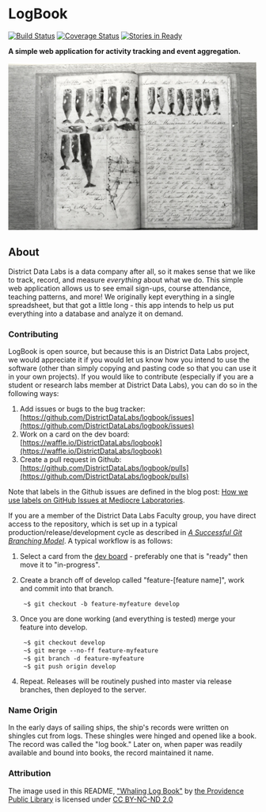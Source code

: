 # LogBook

[![Build Status][travis_img]][travis_href]
[![Coverage Status][coveralls_img]][coverals_href]
[![Stories in Ready][waffle_img]][waffle_href]

**A simple web application for activity tracking and event aggregation.**

[!["Whaling Log Book"](docs/images/whale_log.jpg)][whale_log.jpg]

## About

District Data Labs is a data company after all, so it makes sense that we like to track, record, and measure _everything_ about what we do. This simple web application allows us to see email sign-ups, course attendance, teaching patterns, and more! We originally kept everything in a single spreadsheet, but that got a little long - this app intends to help us put everything into a database and analyze it on demand.

### Contributing

LogBook is open source, but because this is an District Data Labs project, we would appreciate it if you would let us know how you intend to use the software (other than simply copying and pasting code so that you can use it in your own projects). If you would like to contribute (especially if you are a student or research labs member at District Data Labs), you can do so in the following ways:

1. Add issues or bugs to the bug tracker: [https://github.com/DistrictDataLabs/logbook/issues](https://github.com/DistrictDataLabs/logbook/issues)
2. Work on a card on the dev board: [https://waffle.io/DistrictDataLabs/logbook](https://waffle.io/DistrictDataLabs/logbook)
3. Create a pull request in Github: [https://github.com/DistrictDataLabs/logbook/pulls](https://github.com/DistrictDataLabs/logbook/pulls)

Note that labels in the Github issues are defined in the blog post: [How we use labels on GitHub Issues at Mediocre Laboratories](https://mediocre.com/forum/topics/how-we-use-labels-on-github-issues-at-mediocre-laboratories). 

If you are a member of the District Data Labs Faculty group, you have direct access to the repository, which is set up in a typical production/release/development cycle as described in _[A Successful Git Branching Model](http://nvie.com/posts/a-successful-git-branching-model/)_. A typical workflow is as follows:

1. Select a card from the [dev board](https://waffle.io/DistrictDataLabs/logbook) - preferably one that is "ready" then move it to "in-progress".

2. Create a branch off of develop called "feature-[feature name]", work and commit into that branch.

        ~$ git checkout -b feature-myfeature develop

3. Once you are done working (and everything is tested) merge your feature into develop.

        ~$ git checkout develop
        ~$ git merge --no-ff feature-myfeature
        ~$ git branch -d feature-myfeature
        ~$ git push origin develop

4. Repeat. Releases will be routinely pushed into master via release branches, then deployed to the server.

### Name Origin

In the early days of sailing ships, the ship's records were written on shingles cut from logs. These shingles were hinged and opened like a book. The record was called the "log book." Later on, when paper was readily available and bound into books, the record maintained it name.

### Attribution

The image used in this README, ["Whaling Log Book"][whale_log.jpg] by [the Providence Public Library](https://www.flickr.com/photos/ppl_ri_images/) is licensed under [CC BY-NC-ND 2.0](https://creativecommons.org/licenses/by-nc-nd/2.0/)


<!-- References -->
[travis_img]: https://travis-ci.org/DistrictDataLabs/logbook.svg
[travis_href]: https://travis-ci.org/DistrictDataLabs/logbook
[coveralls_img]: https://coveralls.io/repos/DistrictDataLabs/logbook/badge.svg?branch=master&service=github
[coverals_href]: https://coveralls.io/github/DistrictDataLabs/logbook?branch=master
[waffle_img]: https://badge.waffle.io/DistrictDataLabs/logbook.png?label=ready&title=Ready
[waffle_href]: https://waffle.io/DistrictDataLabs/logbook
[whale_log.jpg]: https://flic.kr/p/7aBnY8
